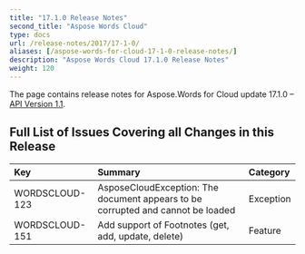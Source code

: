 ```yaml
---
title: "17.1.0 Release Notes"
second_title: "Aspose Words Cloud"
type: docs
url: /release-notes/2017/17-1-0/
aliases: [/aspose-words-for-cloud-17-1-0-release-notes/]
description: "Aspose Words Cloud 17.1.0 Release Notes"
weight: 120
---
```


The page contains release notes for Aspose.Words for Cloud update 17.1.0 – [API Version 1.1](http://api.aspose.com/v1.1/swagger/ui/index).

## Full List of Issues Covering all Changes in this Release

|Key|Summary|Category|
| :- | :- | :- |
|WORDSCLOUD-123|AsposeCloudException: The document appears to be corrupted and cannot be loaded|Exception|
|WORDSCLOUD-151|Add support of Footnotes (get, add, update, delete)|Feature|

